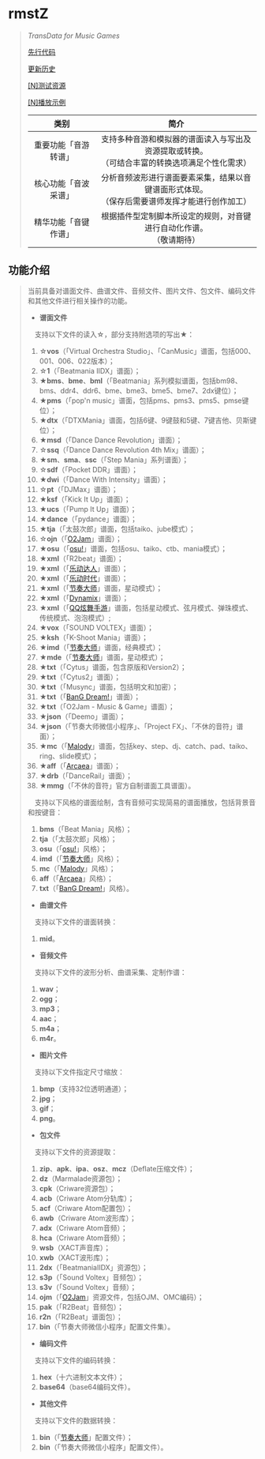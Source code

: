 # rmstZ
>*TransData for Music Games*
>
>[先行代码](EARLYCODE.md)
>
>[更新历史](WHATSNEW.md)
>
>[[N]测试资源](https://www.jianguoyun.com/p/DctV8o4Qitn5Bxi2x-AD)
>
>[[N]播放示例](https://www.jianguoyun.com/p/DYDEAR4Qitn5BxjwtYMD)
> 
> 类别|简介
> :-:|:-:
> 重要功能「音游转谱」|支持多种音游和模拟器的谱面读入与写出及资源提取或转换。<br>（可结合丰富的转换选项满足个性化需求）
> 核心功能「音波采谱」|分析音频波形进行谱面要素采集，结果以音键谱面形式体现。<br>（保存后需要谱师发挥才能进行创作加工）
> 精华功能「音键作谱」|根据插件型定制脚本所设定的规则，对音键进行自动化作谱。<br>（敬请期待）

## 功能介绍
>当前具备对谱面文件、曲谱文件、音频文件、图片文件、包文件、编码文件和其他文件进行相关操作的功能。
>
>* **谱面文件**
>
>　支持以下文件的读入☆，部分支持附选项的写出★：
>1. ☆**vos**（「Virtual Orchestra Studio」、「CanMusic」谱面，包括000、001、006、022版本）；
>2. ☆**1**（「Beatmania IIDX」谱面）；
>3. ★**bms**、**bme**、**bml**（「Beatmania」系列模拟谱面，包括bm98、bms、ddr4、ddr6、bme、bme3、bme5、bme7、2dx键位）；
>4. ★**pms**（「pop'n music」谱面，包括pms、pms3、pms5、pmse键位）；
>5. ★**dtx**（「DTXMania」谱面，包括6键、9键鼓和5键、7键吉他、贝斯键位）；
>6. ★**msd**（「Dance Dance Revolution」谱面）；
>7. ☆**ssq**（「Dance Dance Revolution 4th Mix」谱面）；
>8. ★**sm**、**sma**、**ssc**（「Step Mania」系列谱面）；
>9. ☆**sdf**（「Pocket DDR」谱面）；
>10. ★**dwi**（「Dance With Intensity」谱面）；
>11. ☆**pt**（「DJMax」谱面）；
>12. ★**ksf**（「Kick It Up」谱面）；
>13. ★**ucs**（「Pump It Up」谱面）；
>14. ★**dance**（「pydance」谱面）；
>15. ★**tja**（「太鼓次郎」谱面，包括taiko、jube模式）；
>16. ☆**ojn**（「[O2Jam](http://www.o2jam.com/)」谱面）；
>17. ★**osu**（「[osu!](https://osu.ppy.sh/)」谱面，包括osu、taiko、ctb、mania模式）；
>18. ★**xml**（「R2beat」谱面）；
>19. ★**xml**（「[乐动达人](http://yd2012.redatoms.com/)」谱面）；
>20. ★**xml**（「[乐动时代](http://www.ydsd.com/)」谱面）；
>21. ★**xml**（「[节奏大师](http://da.qq.com/)」谱面，星动模式）；
>22. ★**xml**（「[Dynamix](http://dynamix.c4-cat.com/)」谱面）；
>23. ★**xml**（「[QQ炫舞手游](https://x5m.qq.com/)」谱面，包括星动模式、弦月模式、弹珠模式、传统模式、泡泡模式）;
>24. ★**vox**（「SOUND VOLTEX」谱面）；
>25. ★**ksh**（「K-Shoot Mania」谱面）；
>26. ★**imd**（「[节奏大师](http://da.qq.com/)」谱面，经典模式）；
>27. ★**mde**（「[节奏大师](http://da.qq.com/)」谱面，星动模式）；
>28. ★**txt**（「Cytus」谱面，包含原版和Version2）；
>29. ★**txt**（「Cytus2」谱面）；
>30. ★**txt**（「Musync」谱面，包括明文和加密）；
>31. ★**txt**（「[BanG Dream!](https://bang-dream.com/)」谱面）；
>32. ★**txt**（「O2Jam - Music & Game」谱面）；
>33. ★**json**（「Deemo」谱面）；
>34. ★**json**（「节奏大师微信小程序」、「Project FX」、「不休的音符」谱面）；
>35. ★**mc**（「[Malody](http://m.mugzone.net/)」谱面，包括key、step、dj、catch、pad、taiko、ring、slide模式）；
>36. ★**aff**（「[Arcaea](https://arcaea.lowiro.com/)」谱面）；
>37. ★**drb**（「DanceRail」谱面）；
>38. ★**mmg**（「不休的音符」官方自制谱面工具谱面）。
>
>　支持以下风格的谱面绘制，含有音频可实现简易的谱面播放，包括背景音和按键音：
>1. **bms**（「Beat Mania」风格）；
>2. **tja**（「太鼓次郎」风格）；
>3. **osu**（「[osu!](https://osu.ppy.sh/)」风格）；
>4. **imd**（「[节奏大师](http://da.qq.com/)」风格）；
>5. **mc**（「[Malody](http://m.mugzone.net/)」风格）；
>6. **aff**（「[Arcaea](https://arcaea.lowiro.com/)」风格）；
>7. **txt**（「[BanG Dream!](https://bang-dream.com/)」风格）。
>
>* **曲谱文件**
>
>　支持以下文件的谱面转换：
>1. **mid**。
>
>* **音频文件**
>
>　支持以下文件的波形分析、曲谱采集、定制作谱：
>1. **wav**；
>2. **ogg**；
>3. **mp3**；
>4. **aac**；
>5. **m4a**；
>6. **m4r**。
>
>* **图片文件**
>
>　支持以下文件指定尺寸缩放：
>1. **bmp**（支持32位透明通道）；
>2. **jpg**；
>3. **gif**；
>4. **png**。
>
>* **包文件**
>
>　支持以下文件的资源提取：
>1. **zip**、**apk**、**ipa**、**osz**、**mcz**（Deflate压缩文件）；
>2. **dz**（Marmalade资源包）；
>3. **cpk**（Criware资源包）；
>4. **acb**（Criware Atom分轨库）；
>5. **acf**（Criware Atom配置包）；
>6. **awb**（Criware Atom波形库）；
>7. **adx**（Criware Atom音频）；
>8. **hca**（Criware Atom音频）；
>9. **wsb**（XACT声音库）；
>10. **xwb**（XACT波形库）；
>11. **2dx**（「BeatmaniaIIDX」资源包）；
>12. **s3p**（「Sound Voltex」音频包）；
>13. **s3v**（「Sound Voltex」音频）；
>14. **ojm**（「[O2Jam](http://www.o2jam.com/)」资源文件，包括OJM、OMC编码）；
>15. **pak**（「R2Beat」音频包）；
>16. **r2n**（「R2Beat」谱面包）；
>17. **bin**（「节奏大师微信小程序」配置文件集）。
>
>* **编码文件**
>
>　支持以下文件的编码转换：
>1. **hex**（十六进制文本文件）；
>2. **base64**（base64编码文件）。
>
>* **其他文件**
>
>　支持以下文件的数据转换：
>1. **bin**（「[节奏大师](http://da.qq.com/)」配置文件）；
>2. **bin**（「节奏大师微信小程序」配置文件）。

